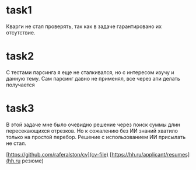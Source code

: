 # task1
Кварги не стал проверять, так как в задаче гарантировано их отсутствие.

# task2
С тестами парсинга я еще не сталкивался, но с интересом изучу и данную тему. 
Сам парсинг давно не применял, все через апи делать получается

# task3
В этой задаче мне было очевидно решение через поиск суммы длин пересекающихся 
отрезков. Но к сожалению без ИИ знаний хватило только на простой перебор. 
Решение с использованием ИИ присылать не стал.

[https://github.com/raferalston/cv](cv-file)
[https://hh.ru/applicant/resumes](hh.ru резюме)